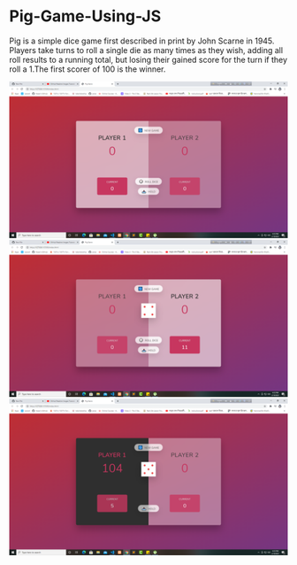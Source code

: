 # Pig-Game-Using-JS
Pig is a simple dice game first described in print by John Scarne in 1945. Players take turns to roll a single die as many times as they wish, adding all roll results to a running total, but losing their gained score for the turn if they roll a 1.The first scorer of 100  is the winner.


![](initial.png)
![](playing.png)
![](win.png)
